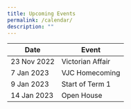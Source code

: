 ```yaml
---
title: Upcoming Events
permalink: /calendar/
description: ""
---
```

| Date | Event |
| --- | --- |
| 23 Nov 2022 | Victorian Affair |
| 7 Jan 2023 | VJC Homecoming |
| 9 Jan 2023 | Start of Term 1 |
| 14 Jan 2023 | Open House |
